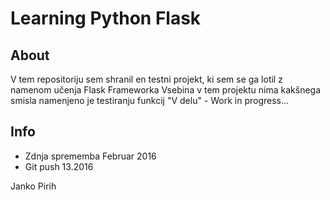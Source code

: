 # Learning Python Flask

## About 

V tem repositoriju sem shranil en testni projekt, ki sem se ga lotil z namenom učenja Flask Frameworka
Vsebina  v tem projektu nima kakšnega smisla namenjeno je testiranju funkcij "V delu" - Work in progress...

## Info 

* Zdnja sprememba Februar 2016
* Git push 13.2016 

Janko Pirih 

